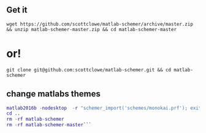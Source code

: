 ## Get it 
`wget https://github.com/scottclowe/matlab-schemer/archive/master.zip && unzip matlab-schemer-master.zip && cd matlab-schemer-master`

# or!

`git clone git@github.com:scottclowe/matlab-schemer.git && cd matlab-schemer`

## change matlabs themes

```matlab -nodesktop -r "schemer_import('schemes/monokai.prf'); exit"
matlab2016b -nodesktop  -r "schemer_import('schemes/monokai.prf'); exit"`
cd ..
rm -rf matlab-schemer
rm -rf matlab-schemer-master```

